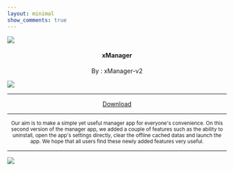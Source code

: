 ```yaml
---
layout: minimal
show_comments: true
---
```


![](https://is.gd/mXt0Kj)

<h4> <p align="center"> xManager </p> </h4>

<p align="center"> By : xManager-v2 </p>

![](https://is.gd/B1vAf6)

---

<p align ="center">
<a href="https://is.gd/xuWw0N" class="btn btn-outline-success"> Download </a>
</p>

---

<p align="center"> <sub>
Our aim is to make a simple yet useful manager app for everyone's convenience. On this second version of the manager app, we added a couple of features such as the ability to uninstall, open the app's settings directly, clear the offline cached datas and launch the app. We hope that all users find these newly added features very useful.
</sub> </p>

---

![](https://is.gd/uVvIMS)
